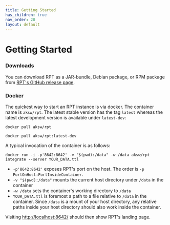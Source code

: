 ```yaml
---
title: Getting Started
has_children: true
nav_order: 20
layout: default
---
```


# Getting Started



### Downloads

You can download RPT as a JAR-bundle,  Debian package, or RPM package from [RPT's GitHub release page](https://github.com/SmartDataAnalytics/RdfProcessingToolkit/releases).



### Docker

The quickest way to start an RPT instance is via docker. The container name is `aksw/rpt`. The latest stable version has the tag `latest` whereas the latest development version is available under `latest-dev`:

`docker pull aksw/rpt`

`docker pull aksw/rpt:latest-dev`



A typical invocation of the container is as follows:

`docker run -i -p'8642:8642' -v "$(pwd):/data" -w /data aksw/rpt integrate --server YOUR_DATA.ttl`

* `-p'8642:8642'` exposes RPT's port on the host. The order is `-p PortOnHost:PortInsideContainer`.
* `-v "$(pwd):/data"` mounts the current host directory under `/data` in the container
* `-w /data` sets the container's working directory to `/data`
* `YOUR_DATA.ttl` is foremost a path to a file relative to `/data` in the container. Since `/data` is a mount of your host directory, any relative paths inside your host directory should also work inside the container.

Visiting [http://localhost:8642/](http://localhost:8642/) should then show RPT's landing page.

